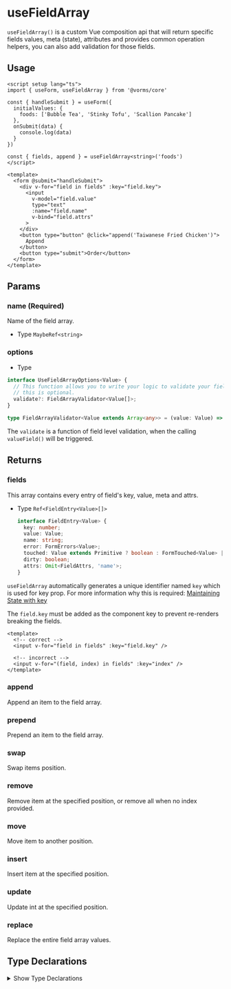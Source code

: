 # useFieldArray

`useFieldArray()` is a custom Vue composition api that will return specific fields values, meta (state), attributes and provides common operation helpers, you can also add validation for those fields.

## Usage

```vue
<script setup lang="ts">
import { useForm, useFieldArray } from '@vorms/core'

const { handleSubmit } = useForm({
  initialValues: {
    foods: ['Bubble Tea', 'Stinky Tofu', 'Scallion Pancake']
  },
  onSubmit(data) {
    console.log(data)
  }
})

const { fields, append } = useFieldArray<string>('foods')
</script>

<template>
  <form @submit="handleSubmit">
    <div v-for="field in fields" :key="field.key">
      <input 
        v-model="field.value" 
        type="text" 
        :name="field.name" 
        v-bind="field.attrs"
      >
    </div>
    <button type="button" @click="append('Taiwanese Fried Chicken')">
      Append
    </button>
    <button type="submit">Order</button>
  </form>
</template>
```

## Params

### name (Required)

Name of the field array.

- Type `MaybeRef<string>`

### options

- Type

```ts
interface UseFieldArrayOptions<Value> {
  // This function allows you to write your logic to validate your field,
  // this is optional.
  validate?: FieldArrayValidator<Value[]>;
}

type FieldArrayValidator<Value extends Array<any>> = (value: Value) => FormErrors<Value> | void | Promise<FormErrors<Value> | void>;
```

The `validate` is a function of field level validation, when the calling `valueField()` will be triggered.

## Returns

### fields

This array contains every entry of field's key, value, meta and attrs.

- Type `Ref<FieldEntry<Value>[]>`

  ```ts
  interface FieldEntry<Value> {
    key: number;
    value: Value;
    name: string;
    error: FormErrors<Value>;
    touched: Value extends Primitive ? boolean : FormTouched<Value> | undefined;
    dirty: boolean;
    attrs: Omit<FieldAttrs, 'name'>;
  }
  ```

`useFieldArray` automatically generates a unique identifier named `key` which is used for key prop. For more information why this is required: [Maintaining State with key](https://vuejs.org/guide/essentials/list.html#maintaining-state-with-key)

The `field.key` must be added as the component key to prevent re-renders breaking the fields.

```vue
<template>
  <!-- correct -->
  <input v-for="field in fields" :key="field.key" />

  <!-- incorrect -->
  <input v-for="(field, index) in fields" :key="index" />
</template>
```

### append

Append an item to the field array.

### prepend

Prepend an item to the field array.

### swap

Swap items position.

### remove

Remove item at the specified position, or remove all when no index provided.

### move

Move item to another position.

### insert

Insert item at the specified position.

### update

Update int at the specified position.

### replace

Replace the entire field array values.

## Type Declarations

<details>
  <summary>Show Type Declarations</summary>

  ```ts
  function useFieldArray <Value>(name: MaybeRef<string>, options?: UseFieldArrayOptions<Value>): UseFieldArrayReturn<Value>

  interface UseFieldArrayOptions<Value> {
    validate?: FieldArrayValidator<Value[]>;
  }

  type FieldArrayValidator<Value extends Array<any>> = (value: Value) => FormErrors<Value> | void | Promise<FormErrors<Value> | void>;

  type UseFieldArrayReturn<Value> = {
    fields: Ref<FieldEntry<Value>[]>;
    append: (value: Value) => void;
    prepend: (value: Value) => void;
    swap: (indexA: number, indexB: number) => void;
    remove: (index?: number) => void;
    move: (from: number, to: number) => void;
    insert: (index: number, value: Value) => void;
    update: (index: number, value: Value) => void;
    replace: (values: Value[]) => void;
  };

  interface FieldEntry<Value> {
    key: number;
    value: Value;
    name: string;
    error: FormErrors<Value>;
    touched: Value extends Primitive ? boolean : FormTouched<Value> | undefined;
    dirty: boolean;
    attrs: Omit<FieldAttrs, 'name'>;
  }
  ```

</details>
